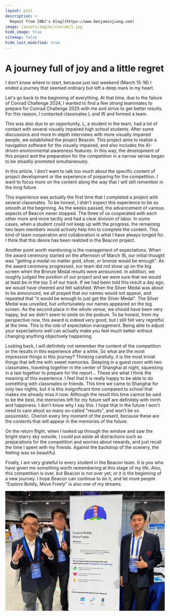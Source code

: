 ```yaml
---
layout: post
description: >
  Repost from [BBJ's blog](https://www.benjaminjiang.com)
image: /assets/img/mc/conrad/1.jpg
hide_image: true
sitemap: false
hide_last_modified: true
---
```


# A journey full of joy and a little regret

I don’t know where to start, because just last weekend (March 15-16) I ended a journey that seemed ordinary but left a deep mark in my heart.

Let's go back to the beginning of everything. At that time, due to the failure of Conrad Challenge 2024, I wanted to find a few strong teammates to prepare for Conrad Challenge 2025 with me and strive to get better results. For this reason, I contacted classmates L and W and formed a team.

This was also due to an opportunity. L, a student in the team, had a lot of contact with several visually impaired high school students. After some discussions and more in-depth interviews with more visually impaired people, we established the project Beacon. This project aims to realize a navigation software for the visually impaired, and also includes the AI-driven environmental awareness features. In this way, the development of this project and the preparation for the competition in a narrow sense began to be steadily promoted simultaneously.

In this article, I don’t want to talk too much about the specific content of project development or the experience of preparing for the competition. I want to focus more on the content along the way that I will still remember in the long future.

This experience was actually the first time that I completed a project with several classmates. To be honest, I didn't expect this experience to be so smooth at the beginning. As the weeks passed, the advancement of various aspects of Beacon never stopped. The three of us cooperated with each other more and more tacitly and had a clear division of labor. In some cases, when a student could not keep up with the progress, the remaining two team members would actively help him to complete the content. This kind of team cooperation and collaboration is what I have always longed for. I think that this desire has been realized in the Beacon project.

Another point worth mentioning is the management of expectations. When the award ceremony started on the afternoon of March 16, our initial thought was "getting a medal no matter gold, silver, or bronze would be enough". As the award ceremony progressed, our team did not show up on the big screen when the Bronze Medal results were announced. In addition, we roughly judged the position of our project and we were sure that we would at least be in the top 3 of our track. If we had been told this result a day ago, we would have cheered and felt satisfied. When the Silver Medal was about to be announced, we all prayed that our names would not appear, and repeated that "it would be enough to just get the Silver Medal". The Silver Medal was unveiled, but unfortunately our names appeared on the big screen. As the second place in the whole venue, we should have been very happy, but we didn't seem to smile on the podium. To be honest, from my perspective now, this award is indeed very good, but I still felt very regretful at the time. This is the role of expectation management. Being able to adjust your expectations well can actually make you feel much better without changing anything objectively happening.

Looking back, I will definitely not remember the content of the competition or the results in this experience after a while. So what are the most impressive things in this journey? Thinking carefully, it is the most trivial things that left me with sweet memories. Sleeping in a guest room with two classmates, traveling together in the center of Shanghai at night, squeezing in a taxi together to prepare for the report... These are what I think the meaning of this experience. I feel that it is really happy to be able to do something with classmates or friends. This time we came to Shanghai for only two nights, but it is this insignificant time compared to school that makes me already miss it now. Although the result this time cannot be said to be the best, the memories left for my future self are definitely with mirth and happiness. I don’t know why I say this. I hope that in the future I won’t need to care about so many so-called "results", and won’t be so pessimistic. Cherish every tiny moment of the present, because these are the contents that will appear in the memories of the future.

On the return flight, when I looked up through the window and saw the bright starry sky outside, I could put aside all distractions such as preparations for the competition and worries about rewards, and just recall the time I spent with my friends. Against the backdrop of the scenery, the feeling was so beautiful.

Finally, I am very grateful to every student in the Beacon team. It is you who have given me something worth remembering at this stage of my life. Also, this competition is over, but Beacon is not over yet, or it is the beginning of a new journey. I hope Beacon can continue to do it, and let more people "Explore Boldly, Move Freely" is also one of my dreams.

![](../../assets/img/mc/conrad/1.jpg)